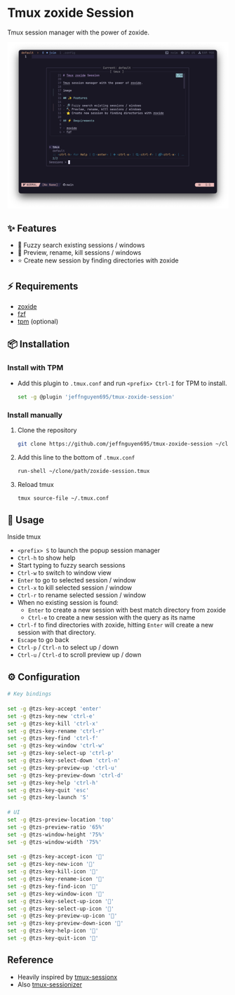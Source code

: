 # Tmux zoxide Session

Tmux session manager with the power of zoxide.

![TZS](./assets/tzs-ui.png)

## ✨ Features

- 🔎 Fuzzy search existing sessions / windows
- 🔨 Preview, rename, kill sessions / windows
- ⭐ Create new session by finding directories with zoxide

## ⚡️ Requirements

- [zoxide](https://github.com/ajeetdsouza/zoxide)
- [fzf](https://github.com/junegunn/fzf)
- [tpm](https://github.com/tmux-plugins/tpm) (optional)

## 📦 Installation

### Install with TPM

- Add this plugin to `.tmux.conf` and run `<prefix> Ctrl-I` for TPM to install.

  ```bash
  set -g @plugin 'jeffnguyen695/tmux-zoxide-session'
  ```

### Install manually

1. Clone the repository

    ```bash
    git clone https://github.com/jeffnguyen695/tmux-zoxide-session ~/clone/path
    ```

2. Add this line to the bottom of `.tmux.conf`

    ```bash
    run-shell ~/clone/path/zoxide-session.tmux
    ```

3. Reload tmux

    ```bash
    tmux source-file ~/.tmux.conf
    ```

## 🚀 Usage

Inside tmux

- `<prefix> S` to launch the popup session manager
- `Ctrl-h` to show help
- Start typing to fuzzy search sessions
- `Ctrl-w` to switch to window view
- `Enter` to go to selected session / window
- `Ctrl-x` to kill selected session / window
- `Ctrl-r` to rename selected session / window
- When no existing session is found:
  - `Enter` to create a new session with best match directory from zoxide
  - `Ctrl-e` to create a new session with the query as its name
- `Ctrl-f` to find directories with zoxide, hitting `Enter` will create a new session with that directory.
- `Escape` to go back
- `Ctrl-p` / `Ctrl-n` to select up / down
- `Ctrl-u` / `Ctrl-d` to scroll preview up / down

## ⚙️ Configuration

```bash
# Key bindings

set -g @tzs-key-accept 'enter'
set -g @tzs-key-new 'ctrl-e'
set -g @tzs-key-kill 'ctrl-x'
set -g @tzs-key-rename 'ctrl-r'
set -g @tzs-key-find 'ctrl-f'
set -g @tzs-key-window 'ctrl-w'
set -g @tzs-key-select-up 'ctrl-p'
set -g @tzs-key-select-down 'ctrl-n'
set -g @tzs-key-preview-up 'ctrl-u'
set -g @tzs-key-preview-down 'ctrl-d'
set -g @tzs-key-help 'ctrl-h'
set -g @tzs-key-quit 'esc'
set -g @tzs-key-launch 'S'

# UI
set -g @tzs-preview-location 'top'
set -g @tzs-preview-ratio '65%'
set -g @tzs-window-height '75%'
set -g @tzs-window-width '75%'

set -g @tzs-key-accept-icon '󰿄'
set -g @tzs-key-new-icon ''
set -g @tzs-key-kill-icon '󱂧'
set -g @tzs-key-rename-icon '󰑕'
set -g @tzs-key-find-icon ''
set -g @tzs-key-window-icon ''
set -g @tzs-key-select-up-icon ''
set -g @tzs-key-select-up-icon ''
set -g @tzs-key-preview-up-icon ''
set -g @tzs-key-preview-down-icon ''
set -g @tzs-key-help-icon ''
set -g @tzs-key-quit-icon ''
```

## Reference

- Heavily inspired by [tmux-sessionx](https://github.com/omerxx/tmux-sessionx)
- Also [tmux-sessionizer](https://github.com/ThePrimeagen/.dotfiles/blob/master/bin/.local/scripts/tmux-sessionizer)
